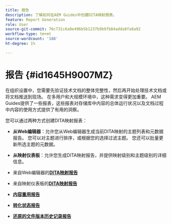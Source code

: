 ```yaml
---
title: 报告
description: 了解如何在AEM Guides中创建DITA映射报表。
feature: Report Generation
role: User
source-git-commit: 76c731c6a0e496b5b1237b9b9fb84adda8fa8a92
workflow-type: tm+mt
source-wordcount: '188'
ht-degree: 1%

---
```


# 报告 {#id1645H9007MZ}

在组织设置中，您需要先验证技术文档的整体完整性，然后再开始处理技术文档或将文档推送到现场。 在多用户和大规模环境中，这种需求变得更加重要。 AEM Guides提供了一些报表，这些报表对存储库中内容的总体运行状况以及文档过程中内容的使用方式提供了有用的洞察。

您可以通过两种方式创建DITA映射报表：

- **从Web编辑器**：允许您从Web编辑器生成当前DITA映射的主题列表和元数据报告。 您可以对主题进行排序，或根据您的选择过滤主题。 您还可以批量更新所选主题的元数据。
- **从映射仪表板**：允许您生成DITA映射报告，并提供映射级别和主题级别的详细信息。

- 来自Web编辑器的&#x200B;**[DITA映射报告](reports-web-editor.md)**

- 来自映射仪表板的&#x200B;**[DITA映射报告](reports-ditamap.md)**

- **[内容重用报告](reports-content-reuse.md)**

- **[转化状态报告](reports-convertion-status.md)**

- **[还原的文件版本历史记录报告](reports-reverted-file-version-history.md)**
